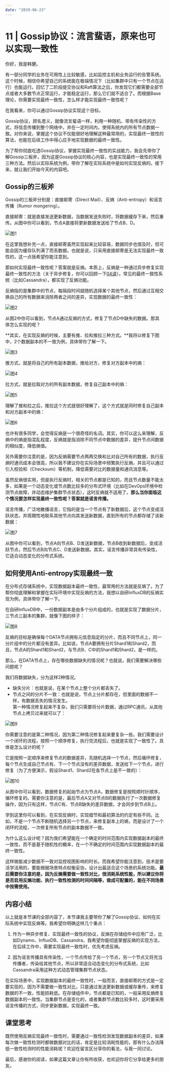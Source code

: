 ```yaml
---
date: "2019-06-23"
---  
```

      
# 11 | Gossip协议：流言蜚语，原来也可以实现一致性
你好，我是韩健。

有一部分同学的业务在可用性上比较敏感，比如监控主机和业务运行的告警系统。这个时候，相信你希望自己的系统能在极端情况下（比如集群中只有一个节点在运行）也能运行。回忆了二阶段提交协议和Raft算法之后，你发现它们都需要全部节点或者大多数节点正常运行，才能稳定运行，那么它们就不适合了。而根据Base理论，你需要实现最终一致性，怎么样才能实现最终一致性呢？

在我看来，你可以通过Gossip协议实现这个目标。

Gossip协议，顾名思义，就像流言蜚语一样，利用一种随机、带有传染性的方式，将信息传播到整个网络中，并在一定时间内，使得系统内的所有节点数据一致。对你来说，掌握这个协议不仅能很好地理解这种最常用的，实现最终一致性的算法，也能在后续工作中得心应手地实现数据的最终一致性。

为了帮你彻底吃透Gossip协议，掌握实现最终一致性的实战能力，我会先带你了解Gossip三板斧，因为这是Gossip协议的核心内容，也是实现最终一致性的常用三种方法。然后以实际系统为例，带你了解在实际系统中是如何实现反熵的。接下来，就让我们开始今天的内容吧。

## Gossip的三板斧

Gossip的三板斧分别是：直接邮寄（Direct Mail）、反熵（Anti-entropy）和谣言传播（Rumor mongering）。

<!-- [[[read_end]]] -->

直接邮寄：就是直接发送更新数据，当数据发送失败时，将数据缓存下来，然后重传。从图中你可以看到，节点A直接将更新数据发送给了节点B、D。

![](./httpsstatic001geekbangorgresourceimage406e40890515407ae099b317ebb52342e56e.jpg "图1")

在这里我想补充一点，直接邮寄虽然实现起来比较容易，数据同步也很及时，但可能会因为缓存队列满了而丢数据。也就是说，只采用直接邮寄是无法实现最终一致性的，这一点我希望你能注意到。

那如何实现最终一致性呢？答案就是反熵。本质上，反熵是一种通过异步修复实现最终一致性的方法（关于异步修复，你可以回顾一下[04讲](https://time.geekbang.org/column/article/200717)）。常见的最终一致性系统（比如Cassandra），都实现了反熵功能。

反熵指的是集群中的节点，每隔段时间就随机选择某个其他节点，然后通过互相交换自己的所有数据来消除两者之间的差异，实现数据的最终一致性：

![](./httpsstatic001geekbangorgresourceimaged9e8d97c70ab65d83cc3de7e1be009d225e8.jpg "图2")

从图2中你可以看到，节点A通过反熵的方式，修复了节点D中缺失的数据。那具体怎么实现的呢？

**其实，在实现反熵的时候，主要有推、拉和推拉三种方式。**我将以修复下图中，2个数据副本的不一致为例，具体带你了解一下。

![](./httpsstatic001geekbangorgresourceimage89c2894f2b082cda09dc1dc555a67f4accc2.jpg "图3")

推方式，就是将自己的所有副本数据，推给对方，修复对方副本中的熵：

![](./httpsstatic001geekbangorgresourceimage49a1499f02776c205428849d362f5f6d52a1.jpg "图4")

拉方式，就是拉取对方的所有副本数据，修复自己副本中的熵：

![](./httpsstatic001geekbangorgresourceimage9acd9a9e4fee6ba67e3455e38774022645cd.jpg "图5")

理解了推和拉之后，推拉这个方式就很好理解了，这个方式就是同时修复自己副本和对方副本中的熵：

![](./httpsstatic001geekbangorgresourceimage74aa745431244e0ca531b32d0b9821d1a8aa.jpg "图6")

也许有很多同学，会觉得反熵是一个很奇怪的名词。其实，你可以这么来理解，反熵中的熵是指混乱程度，反熵就是指消除不同节点中数据的差异，提升节点间数据的相似度，降低熵值。

另外需要你注意的是，因为反熵需要节点两两交换和比对自己所有的数据，执行反熵时通讯成本会很高，所以我不建议你在实际场景中频繁执行反熵，并且可以通过引入校验和（Checksum）等机制，降低需要对比的数据量和通讯消息等。

虽然反熵很实用，但是执行反熵时，相关的节点都是已知的，而且节点数量不能太多，如果是一个动态变化或节点数比较多的分布式环境（比如在DevOps环境中检测节点故障，并动态维护集群节点状态），这时反熵就不适用了。**那么当你面临这个情况要怎样实现最终一致性呢？答案就是谣言传播。**

谣言传播，广泛地散播谣言，它指的是当一个节点有了新数据后，这个节点变成活跃状态，并周期性地联系其他节点向其发送新数据，直到所有的节点都存储了该新数据：

![](./httpsstatic001geekbangorgresourceimageea63ea8e882c825d8c45832300358f8eb863.jpg "图7")

从图中你可以看到，节点A向节点B、D发送新数据，节点B收到新数据后，变成活跃节点，然后节点B向节点C、D发送新数据。其实，谣言传播非常具有传染性，它适合动态变化的分布式系统。

## 如何使用Anti-entropy实现最终一致

在分布式存储系统中，实现数据副本最终一致性，最常用的方法就是反熵了。为了帮你彻底理解和掌握在实际环境中实现反熵的方法，我想以自研InfluxDB的反熵实现为例，具体带你了解一下。

在自研InfluxDB中，一份数据副本是由多个分片组成的，也就是实现了数据分片，三节点三副本的集群，就像下图的样子：

![](./httpsstatic001geekbangorgresourceimage8b278bdbde17ab2b252ea50d9851dcafa127.jpg "图8")

反熵的目标是确保每个DATA节点拥有元信息指定的分片，而且不同节点上，同一分片组中的分片都没有差异。比如说，节点A要拥有分片Shard1和Shard2，而且，节点A的Shard1和Shard2，与节点B、C中的Shard1和Shard2，是一样的。

那么，在DATA节点上，存在哪些数据缺失的情况呢？也就说，我们需要解决哪些问题呢？

我们将数据缺失，分为这样2种情况。

* 缺失分片：也就是说，在某个节点上整个分片都丢失了。
* 节点之间的分片不一致：也就是说，节点上分片都存在，但里面的数据不一样，有数据丢失的情况发生。  
  第一种情况修复起来不复杂，我们只需要将分片数据，通过RPC通讯，从其他节点上拷贝过来就可以了：

![](./httpsstatic001geekbangorgresourceimage505050401f9ce72cd56a86a84cf259330d50.jpg "图9")

你需要注意的是第二种情况，因为第二种情况修复起来要复杂一些。我们需要设计一个闭环的流程，按照一个顺序修复，执行完流程后，也就是实现了一致性了。具体是怎么设计的呢？

它是按照一定顺序来修复节点的数据差异，先随机选择一个节点，然后循环修复，每个节点生成自己节点有、下一个节点没有的差异数据，发送给下一个节点，进行修复（为了方便演示，假设Shard1、Shard2在各节点上是不一致的）：

![](./httpsstatic001geekbangorgresourceimage397a39f87f2298d8b0a303dda3b0d15c677a.jpg "图10")

从图中你可以看到，数据修复的起始节点为节点A，数据修复是按照顺时针顺序，循环修复的。需要你注意的是，最后节点A又对节点B的数据执行了一次数据修复操作，因为只有这样，节点C有、节点B缺失的差异数据，才会同步到节点B上。

学到这里你可以看到，在实现反熵时，实现细节和最初算法的约定有些不同。比如，不是一个节点不断随机选择另一个节点，来修复副本上的熵，而是设计了一个闭环的流程，一次修复所有节点的副本数据不一致。

为什么这么设计呢？因为我们希望能在一个确定的时间范围内实现数据副本的最终一致性，而不是基于随机性的概率，在一个不确定的时间范围内实现数据副本的最终一致性。

这样做能减少数据不一致对监控视图影响的时长。而我希望你能注意到，技术是要活学活用的，要能根据场景特点权衡妥协，设计出最适合这个场景的系统功能。**最后需要你注意的是，因为反熵需要做一致性对比，很消耗系统性能，所以建议你将是否启用反熵功能、执行一致性检测的时间间隔等，做成可配置的，能在不同场景中按需使用。**

## 内容小结

以上就是本节课的全部内容了，本节课我主要带你了解了Gossip协议、如何在实际系统中实现反熵等。我希望你明确这样几个重点：

1.  作为一种异步修复、实现最终一致性的协议，反熵在存储组件中应用广泛，比如Dynamo、InfluxDB、Cassandra，我希望你能彻底掌握反熵的实现方法，在后续工作中，需要实现最终一致性时，优先考虑反熵。

2.  因为谣言传播具有传染性，一个节点传给了另一个节点，另一个节点又将充当传播者，传染给其他节点，所以非常适合动态变化的分布式系统，比如Cassandra采用这种方式动态管理集群节点状态。

在实际场景中，实现数据副本的最终一致性时，一般而言，直接邮寄的方式是一定要实现的，因为不需要做一致性对比，只是通过发送更新数据或缓存重传，来修复数据的不一致，性能损耗低。在存储组件中，节点都是已知的，一般采用反熵修复数据副本的一致性。当集群节点是变化的，或者集群节点数比较多时，这时要采用谣言传播的方式，同步更新数据，实现最终一致。

## 课堂思考

既然使用反熵实现最终一致性时，需要通过一致性检测发现数据副本的差异，如果每次做一致性检测时都做数据对比的话，肯定是比较消耗性能的，那有什么办法降低一致性检测时的性能消耗呢？欢迎在留言区分享你的看法，与我一同讨论。

最后，感谢你的阅读，如果这篇文章让你有所收获，也欢迎你将它分享给更多的朋友。